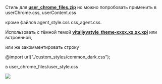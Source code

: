Стиль для [**user_chrome_files.zip**](https://github.com/VitaliyVstyle/VitaliyVstyle.github.io/blob/master/stylesff/toolbars/user_chrome_files.zip) но можно попробовать применить в userChrome.css, userContent.css

кроме файлов agent_style.css css_agent.css.

Использовать с тёмной темой [**vitaliyvstyle_theme-xxxx.xx.xx.xpi**](https://github.com/VitaliyVstyle/VitaliyVstyle.github.io/tree/master/webextensions) или встроенной,

или же закомментировать строку

@import url("./custom_styles/common_dark.css");

в user_chrome_files/user_style.css

<img src="https://raw.githubusercontent.com/VitaliyVstyle/VitaliyVstyle.github.io/master/stylesff/full_theme/image_01.png"/>
